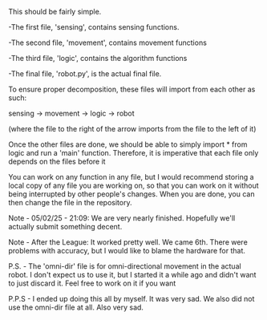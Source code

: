 This should be fairly simple.

-The first file, 'sensing', contains sensing functions.

-The second file, 'movement', contains movement functions

-The third file, 'logic', contains the algorithm functions

-The final file, 'robot.py', is the actual final file.

To ensure proper decomposition, these files will import from each other as such:

sensing -> movement -> logic -> robot

(where the file to the right of the arrow imports from the file to the left of it)


Once the other files are done, we should be able to simply import * from logic
and run a 'main' function. Therefore, it is imperative that each file only depends on the files before it

You can work on any function in any file, but I would recommend storing a local copy of any file you are working on,
so that you can work on it without being interrupted by other people's changes. When you are done, you can then change the file in the repository.



Note - 05/02/25 - 21:09:
We are very nearly finished. Hopefully we'll actually submit something decent.

Note - After the League:
It worked pretty well. We came 6th. There were problems with accuracy, but I would like to blame the hardware for that.


P.S. - The 'omni-dir' file is for omni-directional movement in the actual robot. I don't expect us to use it, 
but I started it a while ago and didn't want to just discard it. Feel free to work on it if you want

P.P.S - I ended up doing this all by myself. It was very sad. We also did not use the omni-dir file at all. Also very sad.
